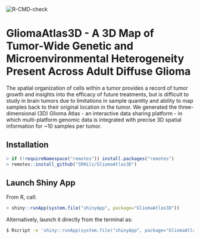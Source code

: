 ![R-CMD-check](https://github.com/SRHilz/GliomaAtlas3D/workflows/R-CMD-check/badge.svg)

# GliomaAtlas3D - A 3D Map of Tumor-Wide Genetic and Microenvironmental Heterogeneity Present Across Adult Diffuse Glioma

The spatial organization of cells within a tumor provides a record of tumor growth and insights into the efficacy of future treatments, but is difficult to study in brain tumors due to limitations in sample quantity and ability to map samples back to their original location in the tumor. We generated the three-dimensional (3D) Glioma Atlas - an interactive data sharing platform - in which multi-platform genomic data is integrated with precise 3D spatial information for ~10 samples per tumor.


## Installation

```r
> if (!requireNamespace("remotes")) install.packages("remotes")
> remotes::install_github("SRHilz/GliomaAtlas3D")
```


## Launch Shiny App

From R, call:
```r
> shiny::runApp(system.file("shinyApp", package="GliomaAtlas3D"))
```

Alternatively, launch it directly from the terminal as:

```sh
$ Rscript -e 'shiny::runApp(system.file("shinyApp", package="GliomaAtlas3D"))'
```
